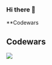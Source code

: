 ### Hi there 👋
**Codewars
<h2 src="https://www.codewars.com/users/roki4">Codewars</h2>

<img align="left" src="https://www.codewars.com/users/roki4/badges/large" />

<!--
**roki4/roki4** is a ✨ _special_ ✨ repository because its `README.md` (this file) appears on your GitHub profile.

Here are some ideas to get you started:

- 🔭 I’m currently working on ...
- 🌱 I’m currently learning ...
- 👯 I’m looking to collaborate on ...
- 🤔 I’m looking for help with ...
- 💬 Ask me about ...
- 📫 How to reach me: ...
- 😄 Pronouns: ...
- ⚡ Fun fact: ...
-->
